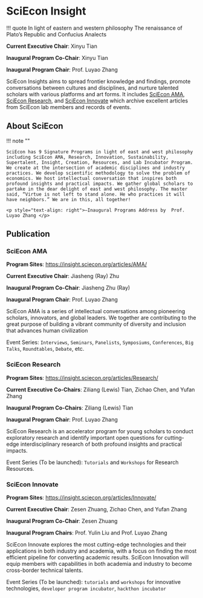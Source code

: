 # SciEcon Insight

!!! quote
    In light of eastern and western philosophy
    The renaissance of Plato’s Republic and Confucius Analects

**Current Executive Chair**: Xinyu Tian

**Inaugural Program Co-Chair**: Xinyu Tian

**Inaugural Program Chair**: Prof. Luyao Zhang

SciEcon Insights aims to spread frontier knowledge and findings, promote conversations between cultures and disciplines, and nurture talented scholars with various platforms and art forms. It includes [SciEcon AMA](https://medium.com/sciecon-ama), [SciEcon Research](https://medium.com/sciecon-research), and [SciEcon Innovate](https://medium.com/sciecon-innovate) which archive excellent articles from SciEcon lab members and records of events. 

## About SciEcon

!!! note ""

    SciEcon has 9 Signature Programs in light of east and west philosophy including SciEcon AMA, Research, Innovation, Sustainability, Supertalent, Insight, Creation, Resources, and Lab Incubator Program. We create at the intersection of academic disciplines and industry practices. We develop scientific methodology to solve the problem of economics. We host intellectual conversation that inspires both profound insights and practical impacts. We gather global scholars to partake in the dear delight of east and west philosophy. The master said, “Virtue is not left to stand alone. He who practices it will have neighbors.” We are in this, all together!

    <p style="text-align: right">―Inaugural Programs Address by  Prof. Luyao Zhang </p>

## Publication

### SciEcon AMA

<!-- !!! quote
    In light of eastern and western philosophy

    The renaissance of Plato’s Republic and Confucius Analects -->

**Program Sites**: <https://insight.sciecon.org/articles/AMA/>

**Current Executive Chair**: Jiasheng (Ray) Zhu

**Inaugural Program Co-Chair**: Jiasheng Zhu (Ray)

**Inaugural Program Chair**: Prof. Luyao Zhang

SciEcon AMA is a series of intellectual conversations among pioneering scholars, innovators, and global leaders. We together are contributing to the great purpose of building a vibrant community of diversity and inclusion that advances human civilization

Event Series: `Interviews`, `Seminars`, `Panelists`, `Symposiums`, `Conferences`, `Big Talks`, `Roundtables`, `Debate`, etc. 

### SciEcon Research 

<!-- !!! quote
    In light of eastern and western philosophy
    The renaissance of Plato’s Republic and Confucius Analects -->

**Program Sites**: <https://insight.sciecon.org/articles/Research/>

**Current Executive Co-Chairs**: Ziliang (Lewis) Tian, Zichao Chen, and Yufan Zhang

**Inaugural Program Co-Chairs**: Ziliang (Lewis) Tian

**Inaugural Program Chair**: Prof. Luyao Zhang

SciEcon Research is an accelerator program for young scholars to conduct exploratory research and identify important open questions for cutting-edge interdisciplinary research of both profound insights and practical impacts. 

Event Series (To be launched): `Tutorials` and `Workshops` for Research Resources.

### SciEcon Innovate

<!-- !!! quote
    In light of eastern and western philosophy
    The renaissance of Plato’s Republic and Confucius Analects -->

**Program Sites**: <https://insight.sciecon.org/articles/Innovate/>

**Current Executive Chair**: Zesen Zhuang, Zichao Chen, and Yufan Zhang

**Inaugural Program Co-Chair**: Zesen Zhuang

**Inaugural Program Chairs**: Prof. Yulin Liu and Prof. Luyao Zhang

SciEcon Innovate explores the most cutting-edge technologies and their applications in both industry and academia, with a focus on finding the most efficient pipeline for converting academic results. SciEcon Innovation will equip members with capabilities in both academia and industry to become cross-border technical talents.


Event Series (To be launched): `tutorials` and `workshops` for innovative technologies, `developer program incubator`, `hackthon incubator`

